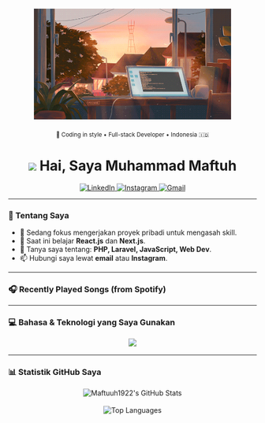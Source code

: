 <p align="center">
  <img src="https://raw.githubusercontent.com/Maftuuh1922/Maftuuh1922/main/download.gif" width="400" />
</p>

<p align="center">
  <sub>🎨 Coding in style • Full-stack Developer • Indonesia 🇮🇩</sub>
</p>

<h1 align="center">
  <img src="https://raw.githubusercontent.com/Maftuuh1922/Maftuuh1922/main/assets/Hi.gif" width="30px">
  Hai, Saya Muhammad Maftuh
</h1>

<p align="center">
  <a href="https://linkedin.com/in/NAMA_PENGGUNA_LINKEDIN" target="_blank">
    <img src="https://img.shields.io/badge/LinkedIn-0077B5?style=for-the-badge&logo=linkedin&logoColor=white" alt="LinkedIn"/>
  </a>
  <a href="https://instagram.com/haduhkk" target="_blank">
    <img src="https://img.shields.io/badge/Instagram-E4405F?style=for-the-badge&logo=instagram&logoColor=white" alt="Instagram"/>
  </a>
  <a href="mailto:maftuhade123@gmail.com" target="_blank">
    <img src="https://img.shields.io/badge/Gmail-D14836?style=for-the-badge&logo=gmail&logoColor=white" alt="Gmail"/>
  </a>
</p>

---

### 🚀 Tentang Saya
- 🔭 Sedang fokus mengerjakan proyek pribadi untuk mengasah skill.
- 🌱 Saat ini belajar **React.js** dan **Next.js**.
- 💬 Tanya saya tentang: **PHP, Laravel, JavaScript, Web Dev**.
- 📫 Hubungi saya lewat **email** atau **Instagram**.

---

### 🎧 Recently Played Songs (from Spotify)

<!--START_SECTION:spotify-->
<!--END_SECTION:spotify-->

---

### 💻 Bahasa & Teknologi yang Saya Gunakan
<p align="center">
  <a href="https://skillicons.dev">
    <img src="https://skillicons.dev/icons?i=html,css,js,bootstrap,tailwind,php,laravel,mysql,git,github,vscode,figma&perline=6" />
  </a>
</p>

---

### 📊 Statistik GitHub Saya
<p align="center">
  <img align="center" src="https://github-readme-stats.vercel.app/api?username=Maftuuh1922&show_icons=true&locale=id&theme=tokyonight&count_private=true" alt="Maftuuh1922's GitHub Stats" />
  <br/><br/>
  <img align="center" src="https://github-readme-stats.vercel.app/api/top-langs?username=Maftuuh1922&locale=id&layout=compact&theme=tokyonight" alt="Top Languages" />
</p>
